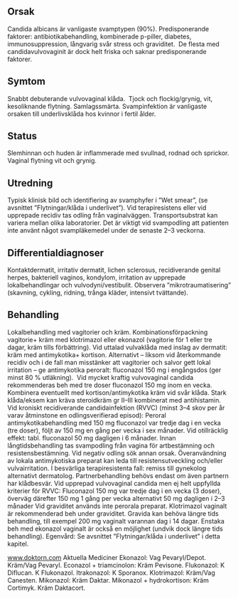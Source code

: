 ## Orsak

Candida albicans är vanligaste svamptypen (90%). Predisponerande faktorer: antibiotikabehandling, kombinerade p-piller, diabetes, immunosuppression, långvarig svår stress och graviditet.  De flesta med candidavulvovaginit är dock helt friska och saknar predisponerande faktorer.

## Symtom

Snabbt debuterande vulvovaginal klåda.  Tjock och flockig/grynig, vit, kesoliknande flytning. Samlagssmärta. Svampinfektion är vanligaste orsaken till underlivsklåda hos kvinnor i fertil ålder.

## Status

Slemhinnan och huden är inflammerade med svullnad, rodnad och sprickor. Vaginal flytning vit och grynig.

## Utredning

Typisk klinisk bild och identifiering av svamphyfer i ”Wet smear”, (se avsnittet ”Flytningar/klåda i underlivet”). Vid terapiresistens eller vid upprepade recidiv tas odling från vaginalväggen. Transportsubstrat kan variera mellan olika laboratorier. Det är viktigt vid svampodling att patienten inte använt något svampläkemedel under de senaste 2–3 veckorna.

## Differentialdiagnoser

Kontaktdermatit, irritativ dermatit, lichen sclerosus, recidiverande genital herpes, bakteriell vaginos, kondylom, irritation av upprepade lokalbehandlingar och vulvodyni/vestibulit. Observera ”mikrotraumatisering” (skavning, cykling, ridning, trånga kläder, intensivt tvättande).

## Behandling

Lokalbehandling med vagitorier och kräm. Kombinationsförpackning vagitorie+ kräm med klotrimazol eller ekonazol (vagitorie för 1 eller tre dagar, kräm tills förbättring). Vid uttalad vulvaklåda med inslag av dermatit: kräm med antimykotika+ kortison. Alternativt – liksom vid återkommande recidiv och i de fall man misstänker att vagitorier och salvor gett lokal irritation – ge antimykotika peroralt: fluconazol 150 mg i engångsdos (ger minst 80 % utläkning).  Vid mycket kraftig vulvovaginal candida rekommenderas beh med tre doser fluconazol 150 mg inom en vecka. Kombinera eventuellt med kortison/antimykotika kräm vid svår klåda. Stark klåda/eksem kan kräva steroidkräm gr II–III kombinerat med antihistamin.
Vid kroniskt recidiverande candidainfektion (RVVC) (minst 3–4 skov per år varav åtminstone en odlingsverifierad episod): Peroral antimykotikabehandling med 150 mg fluconazol var tredje dag i en vecka (tre doser), följt av 150 mg en gång per vecka i sex månader. Vid otillräcklig effekt: tabl. fluconazol 50 mg dagligen i 6 månader. Innan långtidsbehandling tas svampodling från vagina för artbestämning och resistensbestämning. Vid negativ odling sök annan orsak. Överanvändning av lokala antimykotiska preparat kan leda till resistensutveckling och/eller vulvairritation. I besvärliga terapiresistenta fall: remiss till gynekolog alternativt dermatolog. Partnerbehandling behövs endast om även partnern har klådbesvär.
Vid upprepad vulvovaginal candida men ej helt uppfyllda kriterier för RVVC: Fluconazol 150 mg var tredje dag i en vecka (3 doser), överväg därefter 150 mg 1 gång per vecka alternativt 50 mg dagligen i 2–3 månader
Vid graviditet används inte perorala preparat. Klotrimazol vaginalt är rekommenderad beh under graviditet. Gravida kan behöva längre tids behandling, till exempel 200 mg vaginalt varannan dag i 14 dagar. Enstaka beh med ekonazol vaginalt är också en möjlighet (undvik dock längre tids behandling).
Egenvård: Se avsnittet ”Flytningar/klåda i underlivet” i detta kapitel.


www.doktorn.com
Aktuella Mediciner
Ekonazol: Vag Pevaryl/Depot. Kräm/Vag Pevaryl.
Econazol + triamcinolon: Kräm Pevisone.
Flukonazol: K Diflucan. K Flukonazol.
Itrakonazol: K Sporanox.
Klotrimazol: Kräm/Vag Canesten.
Mikonazol: Kräm Daktar.
Mikonazol + hydrokortison: Kräm Cortimyk. Kräm Daktacort.

